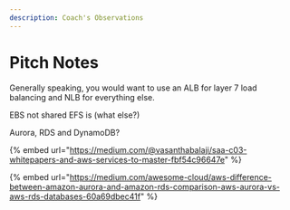 ```yaml
---
description: Coach's Observations
---
```


# Pitch Notes

Generally speaking, you would want to use an ALB for layer 7 load balancing and NLB for everything else.

EBS not shared EFS is (what else?)

Aurora, RDS and DynamoDB?

{% embed url="https://medium.com/@vasanthabalaji/saa-c03-whitepapers-and-aws-services-to-master-fbf54c96647e" %}

{% embed url="https://medium.com/awesome-cloud/aws-difference-between-amazon-aurora-and-amazon-rds-comparison-aws-aurora-vs-aws-rds-databases-60a69dbec41f" %}
